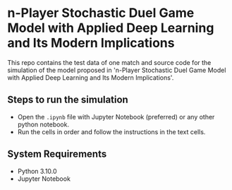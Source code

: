 # n-Player Stochastic Duel Game Model with Applied Deep Learning and Its Modern Implications
This repo contains the test data of one match and source code for the simulation of the model proposed in 'n-Player Stochastic Duel Game Model with Applied Deep Learning and Its Modern Implications'.

## Steps to run the simulation
- Open the `.ipynb` file with Jupyter Notebook (preferred) or any other python notebook.
- Run the cells in order and follow the instructions in the text cells.

## System Requirements
- Python 3.10.0
- Jupyter Notebook
